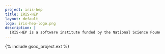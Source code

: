 ```yaml
---
project: iris-hep
title: IRIS-HEP
layout: default
logo: iris-hep-logo.png
description: |
  IRIS-HEP is a software institute funded by the National Science Foundation. It aims to develop the state-of-the-art software cyberinfrastructure required for the challenges of data intensive scientific research at the High Luminosity Large Hadron Collider (HL-LHC) at CERN, and other planned HEP experiments of the 2020’s. These facilities are discovery machines which aim to understand the fundamental building blocks of nature and their interactions.
---
```

{% include gsoc_project.ext %}
